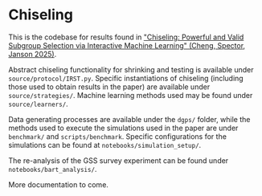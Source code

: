 # Chiseling

This is the codebase for results found in ["Chiseling: Powerful and Valid Subgroup Selection via Interactive Machine Learning" (Cheng, Spector, Janson 2025)](https://arxiv.org/abs/2509.19490).

Abstract chiseling functionality for shrinking and testing is available under ```source/protocol/IRST.py```. Specific instantiations of chiseling (including those used to obtain results in the paper) are available under ```source/strategies/```. Machine learning methods used may be found under ```source/learners/```.

Data generating processes are available under the ```dgps/``` folder, while the methods used to execute the simulations used in the paper are under ```benchmark/``` and ```scripts/benchmark```. Specific configurations for the simulations can be found at ```notebooks/simulation_setup/```.

The re-analysis of the GSS survey experiment can be found under ```notebooks/bart_analysis/```.

More documentation to come.
